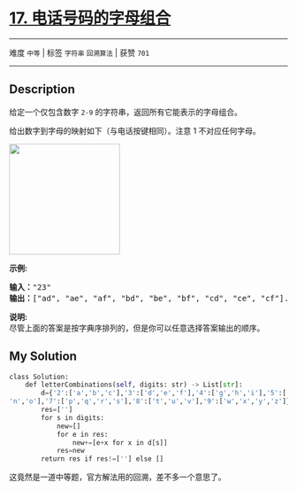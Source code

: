 # [17. 电话号码的字母组合](https://leetcode-cn.com/problems/letter-combinations-of-a-phone-number/)

---

难度 `中等` | 标签 `字符串` `回溯算法`  | 获赞 `701`

---

## Description

<p>给定一个仅包含数字&nbsp;<code>2-9</code>&nbsp;的字符串，返回所有它能表示的字母组合。</p>
<p>给出数字到字母的映射如下（与电话按键相同）。注意 1 不对应任何字母。</p>
<p><img style="width: 200px;" src="https://assets.leetcode-cn.com/aliyun-lc-upload/original_images/17_telephone_keypad.png"></p>
<p><strong>示例:</strong></p>
<pre><strong>输入：</strong>"23"
<strong>输出：</strong>["ad", "ae", "af", "bd", "be", "bf", "cd", "ce", "cf"].
</pre>

<p><strong>说明:</strong><br>
尽管上面的答案是按字典序排列的，但是你可以任意选择答案输出的顺序。</p>


## My Solution

```python
class Solution:
    def letterCombinations(self, digits: str) -> List[str]:
        d={'2':['a','b','c'],'3':['d','e','f'],'4':['g','h','i'],'5':['j','k','l'],'6':['m',
'n','o'],'7':['p','q','r','s'],'8':['t','u','v'],'9':['w','x','y','z']}
        res=['']
        for s in digits:
            new=[]
            for e in res:
                new+=[e+x for x in d[s]]
            res=new
        return res if res!=[''] else []
```

这竟然是一道中等题，官方解法用的回溯，差不多一个意思了。